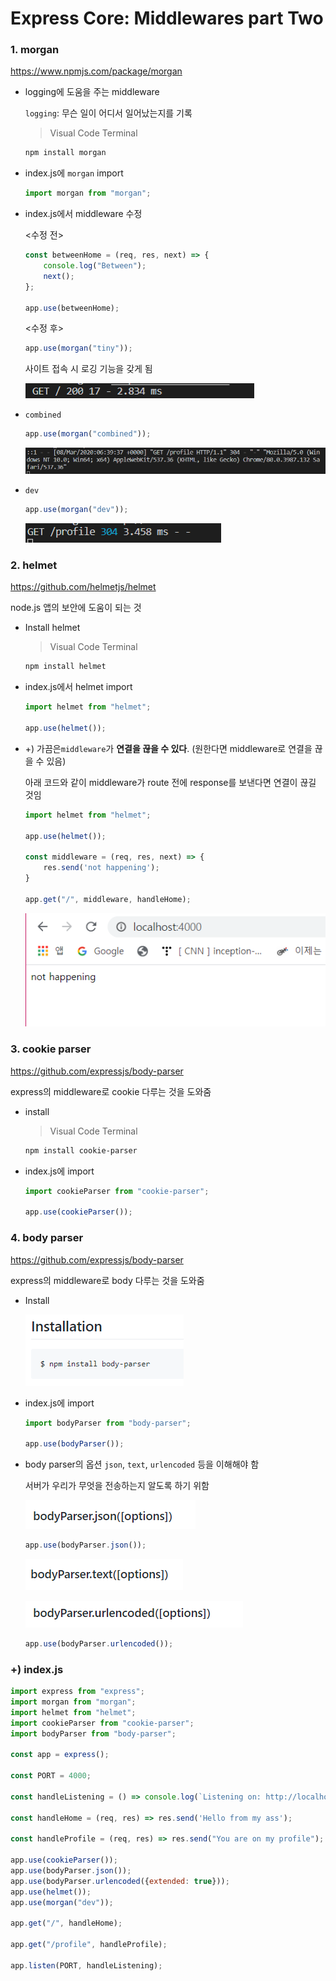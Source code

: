 # Express Core: Middlewares part Two

### 1. morgan

https://www.npmjs.com/package/morgan

- logging에 도움을 주는 middleware

  `logging`: 무슨 일이 어디서 일어났는지를 기록

  > Visual Code Terminal

  ```bash
  npm install morgan
  ```

- index.js에 `morgan` import

  ```js
  import morgan from "morgan";
  ```

- index.js에서 middleware 수정

  <수정 전>

  ```js
  const betweenHome = (req, res, next) => {
      console.log("Between");
      next();
  };
  
  app.use(betweenHome);
  ```

  <수정 후>

  ```js
  app.use(morgan("tiny"));
  ```

  사이트 접속 시 로깅 기능을 갖게 됨

  ![image-20200308153817254](images/image-20200308153817254.png) 

- `combined`

  ```js
  app.use(morgan("combined"));
  ```

  ![image-20200308153954251](images/image-20200308153954251.png)

- `dev`

  ```js
  app.use(morgan("dev"));
  ```

  ![image-20200308154156666](images/image-20200308154156666.png) 



### 2. helmet

https://github.com/helmetjs/helmet

node.js 앱의 보안에 도움이 되는 것 

- Install helmet

  > Visual Code Terminal

  ```bash
  npm install helmet	
  ```

- index.js에서 helmet import

  ```js
  import helmet from "helmet";
  
  app.use(helmet());
  ```

- +) 가끔은`middleware`가 **연결을 끊을 수 있다**. (원한다면 middleware로 연결을 끊을 수 있음)

  아래 코드와 같이 middleware가 route 전에 response를 보낸다면 연결이 끊길 것임

  ```js
  import helmet from "helmet";
  
  app.use(helmet());
  
  const middleware = (req, res, next) => {
      res.send('not happening');
  }
  
  app.get("/", middleware, handleHome);
  ```

  

  ![image-20200308185136757](images/image-20200308185136757.png) 



### 3. cookie parser

https://github.com/expressjs/body-parser

express의 middleware로 cookie 다루는 것을 도와줌

- install

  > Visual Code Terminal

  ```bash
  npm install cookie-parser	
  ```

- index.js에 import

  ```js
  import cookieParser from "cookie-parser";
  
  app.use(cookieParser());
  ```

  

### 4. body parser

https://github.com/expressjs/body-parser

express의 middleware로 body 다루는 것을 도와줌

- Install

  ![image-20200308185743510](images/image-20200308185743510.png) 

- index.js에 import

  ```js
  import bodyParser from "body-parser";
  
  app.use(bodyParser());
  ```

- body parser의 옵션 `json`, `text`, `urlencoded` 등을 이해해야 함

  서버가 우리가 무엇을 전송하는지 알도록 하기 위함

  ![image-20200308190229110](images/image-20200308190229110.png) 

  ```js
  app.use(bodyParser.json());
  ```

  ![image-20200308190242614](images/image-20200308190242614.png) 

  ![image-20200308190259636](images/image-20200308190259636.png) 

  ```js
  app.use(bodyParser.urlencoded());
  ```

  

### +) index.js

```js
import express from "express";
import morgan from "morgan";
import helmet from "helmet";
import cookieParser from "cookie-parser";
import bodyParser from "body-parser";

const app = express();

const PORT = 4000;

const handleListening = () => console.log(`Listening on: http://localhost:${PORT}`);

const handleHome = (req, res) => res.send('Hello from my ass');

const handleProfile = (req, res) => res.send("You are on my profile");

app.use(cookieParser());
app.use(bodyParser.json());
app.use(bodyParser.urlencoded({extended: true}));
app.use(helmet());
app.use(morgan("dev"));

app.get("/", handleHome);

app.get("/profile", handleProfile);

app.listen(PORT, handleListening);
```